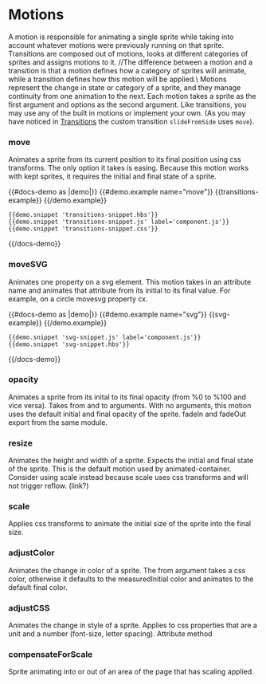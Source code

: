 # Motions

A motion is responsible for animating a single sprite while taking into account whatever motions were previously running on that sprite. Transitions are composed out of motions, looks at different categories of sprites and assigns motions to it. //The difference between a motion and a transition is that a motion defines how a category of sprites will animate, while a transition defines how this motion will be applied.\\ Motions represent the change in state or category of a sprite, and they manage continuity from one animation to the next. Each motion takes a sprite as the first argument and options as the second argument. Like transitions, you may use any of the built in motions or implement your own. (As you may have noticed in [Transitions](../docs/transitions) the custom transition `slideFromSide` uses `move`). 


### move
Animates a sprite from its current position to its final position using css transforms. The only option it takes is easing. Because this motion works with kept sprites, it requires the initial and final state of a sprite. 


{{#docs-demo as |demo|}}
    {{#demo.example name="move"}}
      {{transitions-example}}
    {{/demo.example}}

    {{demo.snippet 'transitions-snippet.hbs'}}
    {{demo.snippet 'transitions-snippet.js' label='component.js'}}
    {{demo.snippet 'transitions-snippet.css'}}
{{/docs-demo}}

### moveSVG
Animates one property on a svg element. This motion takes in an attribute name and animates that attribute from its initial to its final value. For example, on a circle movesvg property cx.

{{#docs-demo as |demo|}}
    {{#demo.example name="svg"}}
        {{svg-example}}
    {{/demo.example}}

    {{demo.snippet 'svg-snippet.js' label='component.js'}}
    {{demo.snippet 'svg-snippet.hbs'}}
{{/docs-demo}}


### opacity
Animates a sprite from its inital to its final opacity (from %0 to %100 and vice versa). Takes from and to arguments. With no arguments, this motion uses the default initial and final opacity of the sprite. fadeIn and fadeOut export from the same module.

### resize
Animates the height and width of a sprite. Expects the initial and final state of the sprite. This is the default motion used by animated-container. Consider using scale instead because scale uses css transforms and will not trigger reflow. (link?)

### scale
Applies css transforms to animate the initial size of the sprite into the final size. 

### adjustColor
Animates the change in color of a sprite. The from argument takes a css color, otherwise it defaults to the measuredInitial color and animates to the default final color. 

### adjustCSS
Animates the change in style of a sprite. Applies to css properties that are a unit and a number (font-size, letter spacing). Attribute method 

### compensateForScale
Sprite animating into or out of an area of the page that has scaling applied.

